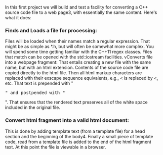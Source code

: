 In this first project we will build and test a facility for converting a C++ source code file to a web page3, with essentially the same content. Here's what it does:
<h3>Finds and Loads a file for processing:</h3>
Files will be loaded when their names match a regular expression. That might be as simple as *.h, but will often be somewhat more complex. You will spend some time getting familiar with the C++11 regex classes. Files that match can be opened with the std::iostream facilities.
vConverts file into a webpage fragment:</h3>
That entails creating a new file with the same name, but with an html extension. Contents of the source code file are copied directly to the html file.
Then all html markup characters are replaced with their exscape sequence equivalents, e.g., < is replaced by &lt, etc.
That text is prepended with "<pre>" and postpended with "</pre>". That ensures that the rendered text preserves all of the white space included in the original file.
<h3>Convert html fragment into a valid html document:</h3>
This is done by adding template text (from a template file) for a head section and the beginning of the body4. Finally a small piece of template code, read from a template file is added to the end of the html fragment text.
At this point the file is viewable in a browser.
